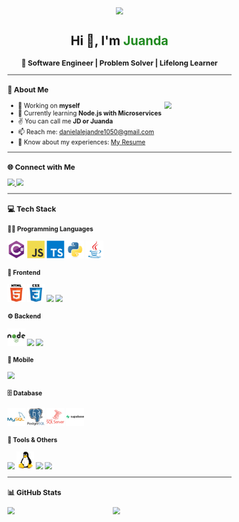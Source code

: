 <div align="center">
  <img src="https://media4.giphy.com/media/v1.Y2lkPTc5MGI3NjExdDVxd2Y5OHc3dXZ3Z2ZpNmdyMmJzZWE1ZTM3NzBpNWR5OGE1ZW5yZSZlcD12MV9pbnRlcm5hbF9naWZfYnlfaWQmY3Q9Zw/QnVI2bPoZ0tag/giphy.gif" width="200px"/>
  <h1>Hi 👋, I'm <span style="color:#228B22;">Juanda</span></h1>
  <h3>🚀 Software Engineer | Problem Solver | Lifelong Learner</h3>
</div>

---

### 🌱 About Me
<img align="right" src="https://i.imgur.com/tiBe8pI.png" width="30%" />

- 🔭 Working on **myself**
- 🧐 Currently learning **Node.js with Microservices**
- ✌ You can call me **JD or Juanda**
- 📫 Reach me: [danielalejandre1050@gmail.com](mailto:danielalejandre1050@gmail.com)
- 📄 Know about my experiences: [My Resume](https://drive.google.com/file/d/1ZL2-FZStmovcsHmCMVqVI1uVzFYccxQZ/view?usp=sharing)

---

### 🌐 Connect with Me  
<a href="https://twitter.com/juanda_1050" target="_blank">
  <img src="https://upload.wikimedia.org/wikipedia/commons/thumb/6/6f/Logo_of_Twitter.svg/2491px-Logo_of_Twitter.svg.png" width="40px"/>
</a>
<a href="https://discord.gg/THEJDBOSSV.js#4500" target="_blank">
  <img src="https://i.imgur.com/ouqm6UI.png" width="45px"/>
</a>

---

### 💻 Tech Stack  

#### 👨‍💻 Programming Languages  
<p>
  <img src="https://raw.githubusercontent.com/devicons/devicon/master/icons/csharp/csharp-original.svg" width="40"/>
  <img src="https://raw.githubusercontent.com/devicons/devicon/master/icons/javascript/javascript-original.svg" width="40"/>
  <img src="https://raw.githubusercontent.com/devicons/devicon/master/icons/typescript/typescript-original.svg" width="40"/>
  <img src="https://raw.githubusercontent.com/devicons/devicon/master/icons/python/python-original.svg" width="40" />
  <img src="https://raw.githubusercontent.com/devicons/devicon/master/icons/java/java-original.svg" width="40" />
</p>

#### 🎨 Frontend  
<p>
  <img src="https://raw.githubusercontent.com/devicons/devicon/master/icons/html5/html5-original-wordmark.svg" width="40"/>
  <img src="https://raw.githubusercontent.com/devicons/devicon/master/icons/css3/css3-original-wordmark.svg" width="40"/>
  <img src="https://reactnative.dev/img/header_logo.svg" width="40"/>
  <img src="https://www.vectorlogo.zone/logos/tailwindcss/tailwindcss-icon.svg" width="40"/>
</p>

#### ⚙️ Backend  
<p>
  <img src="https://raw.githubusercontent.com/devicons/devicon/master/icons/nodejs/nodejs-original-wordmark.svg" width="40"/>
  <img src="https://www.guayerd.com/wp-content/uploads/2021/04/expressjs-logo.svg" width="40"/>
  <img src="https://upload.wikimedia.org/wikipedia/commons/7/7d/Microsoft_.NET_logo.svg" width="40"/>
</p>

#### 📱 Mobile  
<p>
  <img src="https://reactnative.dev/img/header_logo.svg" width="40"/>
</p>

#### 🗄 Database  
<p>
  <img src="https://raw.githubusercontent.com/devicons/devicon/master/icons/mysql/mysql-original-wordmark.svg" width="40"/>
  <img src="https://raw.githubusercontent.com/devicons/devicon/master/icons/postgresql/postgresql-original-wordmark.svg" width="40"/>
  <img src="https://raw.githubusercontent.com/devicons/devicon/master/icons/microsoftsqlserver/microsoftsqlserver-plain-wordmark.svg" width="40"/>
  <img src="https://raw.githubusercontent.com/devicons/devicon/master/icons/supabase/supabase-original-wordmark.svg" width="40"/>
</p>

#### 🔧 Tools & Others  
<p>
  <img src="https://git-scm.com/images/logos/downloads/Git-Icon-1788C.png" width="40"/>
  <img src="https://raw.githubusercontent.com/devicons/devicon/master/icons/linux/linux-original.svg" width="40"/>
  <img src="https://www.vectorlogo.zone/logos/getpostman/getpostman-icon.svg" width="40"/>
  <img src="https://upload.wikimedia.org/wikipedia/commons/9/93/Amazon_Web_Services_Logo.svg" width="60"/>
</p>

---

### 📊 GitHub Stats  
<div align="center">
  <img align="left" width="47%" src="https://github-readme-stats.vercel.app/api?username=juanda1050&show_icons=true&locale=en&theme=merko" />
  <img align="left" width="47%" src="https://github-readme-streak-stats.herokuapp.com/?user=juanda1050&theme=merko" />
</div>
